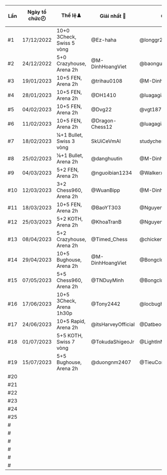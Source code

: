 Lần|Ngày tổ chức🕗|Thể lệ♟️|Giải nhất 🥇|Giải nhì 🥈|Giải ba🥉|Tổng số kì thủ|Link giải
---|---|---|---|---|---|---|---
#1|17/12/2022|10+0 3Check, Swiss 5 vòng|@Ez-haha|@longgr29|@darknam119|101|/gii-ph-random---3-check--ln-1-3629394
#2|24/12/2022|5+0 Crazyhouse, Arena 2h|@M-DinhHoangViet|@baonguyen007|@datnguyensy|106|/arena/gii-ph-random---crazyhouse--ln-2-2353520
#3|19/01/2023|10+5 FEN, Arena 2h|@trihau0108|@M-DinhHoangViet|@newtoplaychess1234|98|/arena/gii-ph---c-fen--ln-3-2391595
#4|28/01/2023|10+5 FEN, Arena 2h|@DH1410|@luagagiaidau|@lttquoc|48|/arena/gii-ph---c-fen-ln-4-2415207
#5|04/02/2023|10+5 FEN, Arena 2h|@Dvg22|@vgt187|@Tony2442|94|/arena/gii-ph---c-fen--ln-5-2457599
#6|11/02/2023|10+5 FEN, Arena 2h|@Dragon-Chess12|@luagagiaidau|@DH1410|47|/arena/gii-ph--c-fen--ln-6-2500438
#7|18/02/2023|¼+1 Bullet, Swiss 3 vòng|SkUiCeVmAl|studychess2009|Chesslivestream2013|05|https://lichess.org/swiss/bfLmd9FU
#8|25/02/2023|⅙+1 Bullet, Arena 2h|@danghuutin|@M-DinhHoangViet|@duongnm2407|71|/arena/gii-ph--c-bullet--ln-8-2514918
#9|04/03/2023|5+2 FEN, Arena 2h|@nguoibian1234|@Walkerxvn|@adolfnguyen2008|92|/arena/gii-ph--c-fen--ln-8-2537060
#10|12/03/2023|3+2 Chess960, Arena 2h|@WuanBipp|@M-DinhHoangViet|@TranBaoAnh|58|/arena/gii-ph-chess960-tp-luyn--ln-10-2570938
#11|18/03/2023|10+5 FEN, Arena 2h|@BaoYT303|@NguyenNgocThaoNguyen|@245iiooklVN|47|/arena/c-sng-to--u-trng-th-vua-ln-11-2571958
#12|25/03/2023|5+2 KOTH, Arena 2h|@KhoaTranB|@NguyenNgocThaoNguyen|@sovietunion1922|71|/arena/c-trung-tm--u-trng-th-vua-ln-12-2595797
#13|08/04/2023|5+2 Crazyhouse, Arena 2h|@Timed_Chess|@chickenvds|@anhkhanhdeptrainhatthe|52|/arena/c-t-qun--u-trng-th-vua-ln-13-2621423
#14|29/04/2023|10+5 Bughouse, Arena 2h|@M-DinhHoangViet|@Bongcloud0403|@CaiNitCungChangCon|51|/arena/c-vua-i--u-trng-th-vua-ln-14-2659721
#15|07/05/2023|5+5 Chess960, Arena 2h|@TNDuyMinh|@Bongcloud0403|@NguyenPanAnhTuan2k9|81|/arena/c-ngu-nhin--u-trng-th-vua-ln-15-2683469
#16|17/06/2023|10+5 3Check, Arena 1h30p|@Tony2442|@locbughouse|@TrongVinh123|41|/arena/c-3-chiu--u-trng-th-vua---ln-16-2736589
#17|24/06/2023|10+5 Rapid, Arena 2h|@itsHarveyOfficial|@Datbeo0259|@TruongSonVN210|56|/arena/c-tiu-chun--u-trng-th-vua-ln-17--2750782
#18|01/07/2023|5+5 KOTH, Swiss 7 vòng|@TokudaShigeoJr|@LightInMyEye|@Tony2442|31|/c-trung-tm--u-trng-th-vua-ln-18-4133434
#19|15/07/2023|5+5 Bughouse, Arena 2h|@duongnm2407|@TieuCongChua|@QuangDung2408|80|/arena/c-bn-i--u-trng-th-vua-ln-19-2817029
#20|||||||
#21|||||||
#22|||||||
#23|||||||
#24|||||||
#25|||||||
#|||||||
#|||||||
#|||||||
#|||||||
#|||||||
#|||||||
